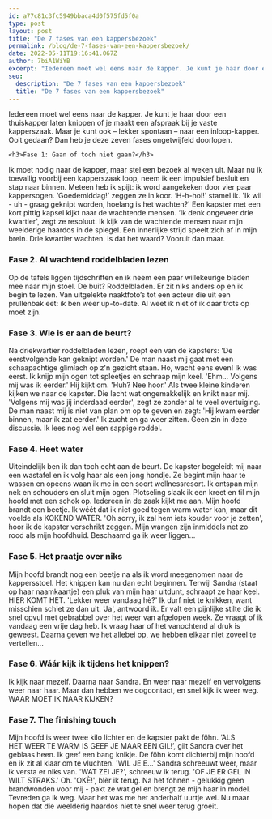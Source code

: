 ```yaml
---
id: a77c81c3fc5949bbaca4d0f575fd5f0a
type: post
layout: post
title: "De 7 fases van een kappersbezoek"
permalink: /blog/de-7-fases-van-een-kappersbezoek/
date: 2022-05-11T19:16:41.067Z
author: 7biA1WiYB
excerpt: "Iedereen moet wel eens naar de kapper. Je kunt je haar door een thuiskapper laten knippen of je maakt een afspraak bij je vaste kapperszaak. Maar je kunt ook – lekker spontaan – naar een inloop-kapper. Ooit gedaan? Dan heb je deze zeven fases ongetwijfeld doorlopen.  "
seo:
  description: "De 7 fases van een kappersbezoek"
  title: "De 7 fases van een kappersbezoek"
---
```

Iedereen moet wel eens naar de kapper. Je kunt je haar door een thuiskapper laten knippen of je maakt een afspraak bij je vaste kapperszaak. Maar je kunt ook – lekker spontaan – naar een inloop-kapper. Ooit gedaan? Dan heb je deze zeven fases ongetwijfeld doorlopen.  

    <h3>Fase 1: Gaan of toch niet gaan?</h3>
<p>Ik moet nodig naar de kapper, maar stel een bezoek al weken uit. Maar nu ik toevallig voorbij een kapperszaak loop, neem ik een impulsief besluit en stap naar binnen. Meteen heb ik spijt: ik word aangekeken door vier paar kappersogen. ‘Goedemiddag!’ zeggen ze in koor. ‘H-h-hoi!' stamel ik. 'Ik wil - uh - graag geknipt worden, hoelang is het wachten?' Een kapster met een kort pittig kapsel kijkt naar de wachtende mensen. ‘Ik denk ongeveer drie kwartier', zegt ze resoluut. Ik kijk van de wachtende mensen naar mijn weelderige haardos in de spiegel. Een innerlijke strijd speelt zich af in mijn brein. Drie kwartier wachten. Is dat het waard? Vooruit dan maar.</p>
<h3>Fase 2. Al wachtend roddelbladen lezen </h3>
<p>Op de tafels liggen tijdschriften en ik neem een paar willekeurige bladen mee naar mijn stoel. De buit? Roddelbladen. Er zit niks anders op en ik begin te lezen. Van uitgelekte naaktfoto’s tot een acteur die uit een prullenbak eet: ik ben weer up-to-date. Al weet ik niet of ik daar trots op moet zijn.</p>
<h3>Fase 3. Wie is er aan de beurt?</h3>
<p>Na driekwartier roddelbladen lezen, roept een van de kapsters: 'De eerstvolgende kan geknipt worden.' De man naast mij gaat met een schaapachtige glimlach op z'n gezicht staan. Ho, wacht eens even! Ik was eerst. Ik knijp mijn ogen tot spleetjes en schraap mijn keel. 'Ehm... Volgens mij was ik eerder.' Hij kijkt om. 'Huh? Nee hoor.' Als twee kleine kinderen kijken we naar de kapster. Die lacht wat ongemakkelijk en knikt naar mij. 'Volgens mij was jij inderdaad eerder', zegt ze zonder al te veel overtuiging. De man naast mij is niet van plan om op te geven en zegt: 'Hij kwam eerder binnen, maar ík zat eerder.' Ik zucht en ga weer zitten. Geen zin in deze discussie. Ik lees nog wel een sappige roddel. </p>
<h3>Fase 4. Heet water  </h3>
<p>Uiteindelijk ben ik dan toch echt aan de beurt. De kapster begeleidt mij naar een wastafel en ik volg haar als een jong hondje. Ze begint mijn haar te wassen en opeens waan ik me in een soort wellnessresort. Ik ontspan mijn nek en schouders en sluit mijn ogen. Plotseling slaak ik een kreet en til mijn hoofd met een schok op. Iedereen in de zaak kijkt me aan. Mijn hoofd brandt een beetje. Ik wéét dat ik niet goed tegen warm water kan, maar dit voelde als KOKEND WATER. 'Oh sorry, ik zal hem iets kouder voor je zetten', hoor ik de kapster verschrikt zeggen. Mijn wangen zijn inmiddels net zo rood als mijn hoofdhuid. Beschaamd ga ik weer liggen... </p>
<h3>Fase 5. Het praatje over niks</h3>
<p>Mijn hoofd brandt nog een beetje na als ik word meegenomen naar de kappersstoel. Het knippen kan nu dan echt beginnen. Terwijl Sandra (staat op haar naamkaartje) een pluk van mijn haar uitdunt, schraapt ze haar keel. HIER KOMT HET. 'Lekker weer vandaag hè?' Ik durf niet te knikken, want misschien schiet ze dan uit. 'Ja', antwoord ik. Er valt een pijnlijke stilte die ik snel opvul met gebrabbel over het weer van afgelopen week. Ze vraagt of ik vandaag een vrije dag heb. Ik vraag haar of het vanochtend al druk is geweest. Daarna geven we het allebei op, we hebben elkaar niet zoveel te vertellen...</p>
<h3>Fase 6. Wáár kijk ik tijdens het knippen? </h3>
<p>Ik kijk naar mezelf. Daarna naar Sandra. En weer naar mezelf en vervolgens weer naar haar. Maar dan hebben we oogcontact, en snel kijk ik weer weg. WAAR MOET IK NAAR KIJKEN? </p>
<h3>Fase 7. The finishing touch</h3>
<p>Mijn hoofd is weer twee kilo lichter en de kapster pakt de föhn. ‘ALS HET WEER TE WARM IS GEEF JE MAAR EEN GIL!’, gilt Sandra over het geblaas heen. Ik geef een bang knikje. De föhn komt dichterbij mijn hoofd en ik zit al klaar om te vluchten. 'WIL JE E...' Sandra schreeuwt weer, maar ik versta er niks van. 'WAT ZEI JE?', schreeuw ik terug. 'OF JE ER GEL IN WILT STRAKS.' Oh. 'OKÈ!', blèr ik terug. Na het föhnen - gelukkig geen brandwonden voor mij - pakt ze wat gel en brengt ze mijn haar in model. Tevreden ga ik weg. Maar het was me het anderhalf uurtje wel. Nu maar hopen dat die weelderig haardos niet te snel weer terug groeit.</p>  
